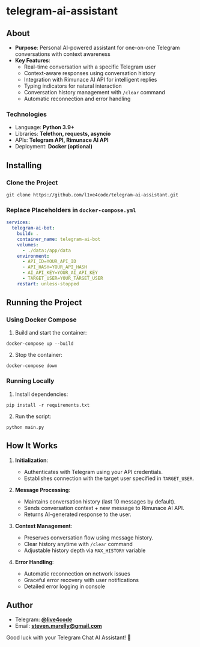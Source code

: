 # telegram-ai-assistant

## About

- **Purpose**: Personal AI-powered assistant for one-on-one Telegram conversations with context awareness
- **Key Features**:
  - Real-time conversation with a specific Telegram user
  - Context-aware responses using conversation history
  - Integration with Rimunace AI API for intelligent replies
  - Typing indicators for natural interaction
  - Conversation history management with `/clear` command
  - Automatic reconnection and error handling

### Technologies

* Language: **Python 3.9+**
* Libraries: **Telethon, requests, asyncio**
* APIs: **Telegram API, Rimunace AI API**
* Deployment: **Docker (optional)**

## Installing

### Clone the Project

```shell
git clone https://github.com/l1ve4code/telegram-ai-assistant.git
```

### Replace Placeholders in `docker-compose.yml`

```yaml
services:
  telegram-ai-bot:
    build: .
    container_name: telegram-ai-bot
    volumes:
      - ./data:/app/data
    environment:
      - API_ID=YOUR_API_ID
      - API_HASH=YOUR_API_HASH
      - AI_API_KEY=YOUR_AI_API_KEY
      - TARGET_USER=YOUR_TARGET_USER
    restart: unless-stopped
```

## Running the Project

### Using Docker Compose

1. Build and start the container:

```shell
docker-compose up --build
```

2. Stop the container:

```shell
docker-compose down
```

### Running Locally

1. Install dependencies:

```shell
pip install -r requirements.txt
```

2. Run the script:

```shell
python main.py
```

## How It Works

1. **Initialization**:
   - Authenticates with Telegram using your API credentials.
   - Establishes connection with the target user specified in `TARGET_USER`.

2. **Message Processing**:
   - Maintains conversation history (last 10 messages by default).
   - Sends conversation context + new message to Rimunace AI API.
   - Returns AI-generated response to the user.

3. **Context Management**:
   - Preserves conversation flow using message history.
   - Clear history anytime with `/clear` command
   - Adjustable history depth via `MAX_HISTORY` variable

4. **Error Handling**:
   - Automatic reconnection on network issues
   - Graceful error recovery with user notifications
   - Detailed error logging in console

## Author

* Telegram: **[@live4code](https://t.me/live4code)**
* Email: **steven.marelly@gmail.com**

Good luck with your Telegram Chat AI Assistant! 🚀